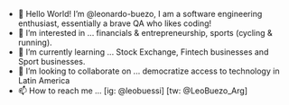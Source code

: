 - 👋 Hello World! I’m @leonardo-buezo, I am a software engineering enthusiast, essentially a brave QA who likes coding! 
- 👀 I’m interested in ... financials & entrepreneurship, sports (cycling & running).
- 🌱 I’m currently learning ... Stock Exchange, Fintech businesses and Sport businesses.
- 💞️ I’m looking to collaborate on ... democratize access to technology in Latin America
- 📫 How to reach me ... [ig: @leobuessi] [tw: @LeoBuezo_Arg]

<!---
leonardo-buezo/leonardo-buezo is a ✨ special ✨ repository because its `README.md` (this file) appears on your GitHub profile.
You can click the Preview link to take a look at your changes.
--->
